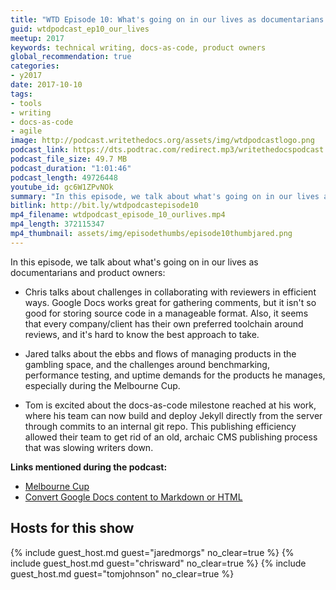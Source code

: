 ```yaml
---
title: "WTD Episode 10: What's going on in our lives as documentarians and product owners"
guid: wtdpodcast_ep10_our_lives
meetup: 2017
keywords: technical writing, docs-as-code, product owners
global_recommendation: true
categories:
- y2017
date: 2017-10-10
tags:
- tools
- writing
- docs-as-code
- agile
image: http://podcast.writethedocs.org/assets/img/wtdpodcastlogo.png
podcast_link: https://dts.podtrac.com/redirect.mp3/writethedocspodcast.org/wtdpodcast_episode_10_ourlives.mp3
podcast_file_size: 49.7 MB
podcast_duration: "1:01:46"
podcast_length: 49726448
youtube_id: gc6W1ZPvNOk
summary: "In this episode, we talk about what's going on in our lives as documentarians and product owners. Chris talks about challenges in collaborating with reviewers in efficient ways. Google Docs works great for gathering comments, but it isn't so good for storing source code in a manageable format. Also, it seems that every company/client has their own preferred toolchain around reviews, and it's hard to know the best approach to take. Jared talks about the ebbs and flows of managing products in the gambling space, and the challenges around benchmarking, performance testing, and uptime demands for the products he manages, especially during the Melbourne Cup. Tom is excited about the docs-as-code milestone reached at his work, where his team can now build and deploy Jekyll directly from the server through commits to an internal git repo. This publishing efficiency allowed their team to get rid of an old, archaic CMS publishing process that was slowing writers down."
bitlink: http://bit.ly/wtdpodcastepisode10
mp4_filename: wtdpodcast_episode_10_ourlives.mp4
mp4_length: 372115347
mp4_thumbnail: assets/img/episodethumbs/episode10thumbjared.png
---
```


In this episode, we talk about what's going on in our lives as documentarians and product owners:

* Chris talks about challenges in collaborating with reviewers in efficient ways. Google Docs works great for gathering comments, but it isn't so good for storing source code in a manageable format. Also, it seems that every company/client has their own preferred toolchain around reviews, and it's hard to know the best approach to take.

* Jared talks about the ebbs and flows of managing products in the gambling space, and the challenges around benchmarking, performance testing, and uptime demands for the products he manages, especially during the Melbourne Cup.

* Tom is excited about the docs-as-code milestone reached at his work, where his team can now build and deploy Jekyll directly from the server through commits to an internal git repo. This publishing efficiency allowed their team to get rid of an old, archaic CMS publishing process that was slowing writers down.


**Links mentioned during the podcast:**

* [Melbourne Cup](https://en.wikipedia.org/wiki/Melbourne_Cup)
* [Convert Google Docs content to Markdown or HTML](http://idratherbewriting.com/2017/09/22/convert-google-docs-to-markdown/)

## Hosts for this show

{% include guest_host.md guest="jaredmorgs" no_clear=true %}
{% include guest_host.md guest="chrisward" no_clear=true %}
{% include guest_host.md guest="tomjohnson" no_clear=true %}
<div style="clear:both"></div>

